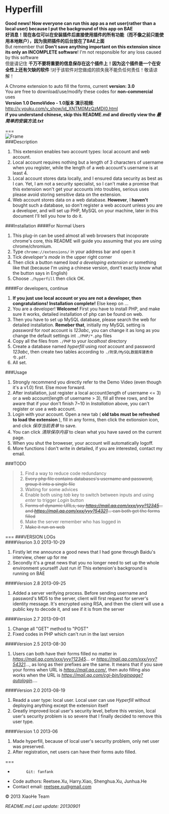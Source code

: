 Hyperfill
=========
__Good news! Now everyone can run this app as a net user(rather than a local user) because I put the background of this app on BAE__    
__好消息！现在各位可以在安装插件后直接使用插件的所有功能（而不像之前只能使用本地账户），因为我把插件的后台放在了BAE上面__    
But remember that __Don't save anything important on this extension since its only an INCOMPLETE software__! I'm not responsible for any loss caused by this software   
但是请记住 __千万不要将重要的信息保存在这个插件上！因为这个插件是一个在安全性上还有欠缺的软件__ !对于该软件对您做成的损失我不能负任何责任！敬请谅解！

A Chrome extension to auto fill the forms, current __version: 3.0__  
You are free to download/use/modify these codes for __non-commercial__ uses  
__Version 1.0 DemoVideo - 1.0版本 演示视频__: http://v.youku.com/v_show/id_XNTM0MzQzMDI0.html  
__if you understand chinese, skip this README.md and directly view the *最简单的安装方法.txt*__   

===  
![Frame](https://raw.github.com/fanfank/Hyperfill/master/%E9%99%84%E5%BD%95/screenshots/hyperfill_frame.png)  
###Description
1. This extension enables two account types: local account and web account.
2. Local account requires nothing but a length of 3 characters of username when you register, while the length of a 
web account's username is at least 4.
3. Local account stores data locally, and I ensured data security as best as I can. Yet, I am not a security specialist,
so I can't make a promise that this extension won't get your accounts into troubles, serious uses please avoid storing 
sensitive data on the extension.
4. Web account stores data on a web database. __However__, I __haven't__ bought such a database, so don't register a web 
account unless you are a developer, and will set up PHP, MySQL on your machine, later in this document I'll tell you 
how to do it.

###Installation
####For Normal Users    
1. This plug-in can be used almost all web browsers that incoporate chrome's core, this README will guide you 
assuming that you are using chrome/chromium.
2. Type `chrome://extensions/` in your address bar and open it
3. Tick *developer's mode* in the upper right corner
4. Then click a button named *load a developing extension* or something like that (because I'm using a chinese version, 
dont't exactly know what the button says in English)
5. Choose `./hyperfill` then click OK.    

####For developers, continue    
1. __If you just use local account or you are not a developer, then congratulations! Installation complete!__ 
Else keep on ...
2. You are a developer! __Welcome!__ First you have to install PHP, and make sure it works, detailed installation of php 
can be found on web.
3. Then you have to set up MySQL database, please search the web for detailed installation. __Remeber that__, initially my
MySQL setting is *password* for *root* account is *123abc*, you can change it as long as you change the default settings 
int `./PHP/*.php` files
4. Copy all the files from `./PHP` to your *localhost* directory
5. Create a database named *hyperfill* using *root* account and password *123abc*, then create two tables according to 
`./附录/MySQL数据库建表命令.pdf`.
6. All set. 

###Usage
1. Strongly recommend you directly refer to the Demo Video (even though it's a v1.0) first. Else move forward.
2. After installation, just register a local account(length of username <= 3) or a web account(length of username > 3), 
fill all three rows, and be aware that if your don't finish 7~10 in *Installation* above, you can't register or use a web account.
3. Login with your account. Open a new tab ( __old tabs must be refreshed to load the extension__ ), fill in any forms, 
then click the extionsion icon, and click *保存当前表单* to save.
4. You can click *清除保存内容* to clean what you have saved on the current page.
5. When you shut the broweser, your account will automatically logoff.
6. More functions I don't write in detailed, if you are interested, contact my email.

###TODO
> 1. Find a way to reduce code redundancy
> 2. ~~Every php file contains databases's username and password, group it into a single file~~
> 3. Waiting for some advices
> 4. Enable both using *tab* key to switch between inputs and using *enter* to trigger *Login* button
> 5. ~~Forms of dynamic URLs, say *https://mail.qq.com/xxx/yyy?12345...* and *https://mail.qq.com/xxx/yyy?54321...* can both get the forms filled~~
> 6. Make the server remember who has logged in
> 7. ~~Make it run on web~~

===
###VERSION LOGs    
####Vesrion 3.0 2013-10-29    
1. Firstly let me announce a good news that I had gone through Baidu's interview, cheer up for me    
2. Secondly it's a great news that you no longer need to set up the whole environment yourself! Just run it! This extension's background is running on BAE   
     
####Version 2.8 2013-09-25    
1. Added a server verifying process. Before sending username and password's MD5 to the server, client will first request
 for server's identity message. It's encrypted using RSA, and then the client will use a public key to decode it, and see
 if it is from the server
    
####Version 2.7 2013-09-01
1. Change all "GET" method to "POST"
2. Fixed codes in PHP which can't run in the last version
    
####Version 2.5 2013-08-30
1. Users can both have their forms filled no matter in *https://mail.qq.com/xxx/yyy?12345...* or
*https://mail.qq.com/xxx/yyy?54321...*, as long as their prefixes are the same. It means that if you save your forms
when URL is *https://mail.qq.com/*, then auto filling also works when the URL is 
*https://mail.qq.com/cgi-bin/loginpage?autologin...*.    

####Version 2.0 2013-08-19
1. Readd a user type: local user. Local user can use *Hyperfill* without deploying anything except the extension itself
2. Greatly improved local user's security level, before this version, local user's security problem is so severe that I
finally decided to remove this user type.  

####Version 1.0 2013-06
1. Made hyperfill, because of local user's security problem, only net user was preserved.
2. After registration, net users can have their forms auto filled.    

===     
+           Git: fanfank
+   Code authors: Reetsee.Xu, Harry.Xiao, Shenghua.Xu, Junhua.He
+ Contact email: reetsee.xu@gmail.com    

<div class = "footer">
    &copy; 2013 XiaoHe Team
</div>

*README.md Last update: 20130901*

